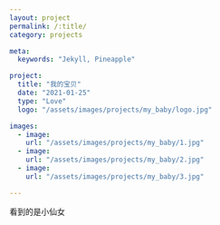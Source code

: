 ```yaml
---
layout: project
permalink: /:title/
category: projects

meta:
  keywords: "Jekyll, Pineapple"

project:
  title: "我的宝贝"
  date: "2021-01-25"
  type: "Love"
  logo: "/assets/images/projects/my_baby/logo.jpg"

images:
  - image:
    url: "/assets/images/projects/my_baby/1.jpg"
  - image:
    url: "/assets/images/projects/my_baby/2.jpg"
  - image:
    url: "/assets/images/projects/my_baby/3.jpg"

---
```

<p>看到的是小仙女</p>
